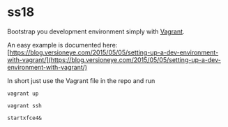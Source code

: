 # ss18

Bootstrap you development environment simply with [Vagrant](https://www.vagrantup.com/). 

An easy example is documented here: [https://blog.versioneye.com/2015/05/05/setting-up-a-dev-environment-with-vagrant/](https://blog.versioneye.com/2015/05/05/setting-up-a-dev-environment-with-vagrant/)

In short just use the Vagrant file in the repo and run

```
vagrant up
```

```
vagrant ssh
```

```
startxfce4&
```


